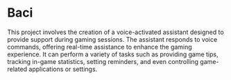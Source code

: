 # Baci

This project involves the creation of a voice-activated assistant designed to provide support during gaming sessions. The assistant responds to voice commands, offering real-time assistance to enhance the gaming experience. It can perform a variety of tasks such as providing game tips, tracking in-game statistics, setting reminders, and even controlling game-related applications or settings.
